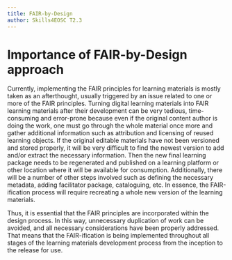 ```yaml
---
title: FAIR-by-Design
author: Skills4EOSC T2.3
---
```


# Importance of FAIR-by-Design approach

Currently, implementing the FAIR principles for learning materials is mostly taken as an afterthought, usually triggered by an issue related to one or more of the FAIR principles. Turning digital learning materials into FAIR learning materials after their development can be very tedious, time-consuming and error-prone because even if the original content author is doing the work, one must go through the whole material once more and gather additional information such as attribution and licensing of reused learning objects. If the original editable materials have not been versioned and stored properly, it will be very difficult to find the newest version to add and/or extract the necessary information. Then the new final learning package needs to be regenerated and published on a learning platform or other location where it will be available for consumption. Additionally, there will be a number of other steps involved such as defining the necessary metadata, adding facilitator package, cataloguing, etc. In essence, the FAIR-ification process will require recreating a whole new version of the learning materials.

Thus, it is essential that the FAIR principles are incorporated within the design process. In this way, unnecessary duplication of work can be avoided, and all necessary considerations have been properly addressed. That means that the FAIR-ification is being implemented throughout all stages of the learning materials development process from the inception to the release for use.
